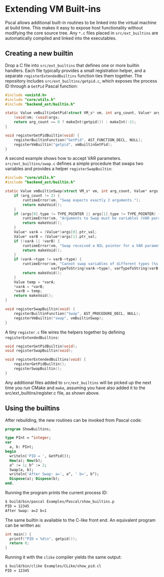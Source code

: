 # Extending VM Built-ins

Pscal allows additional built-in routines to be linked into the virtual
machine at build time.  This makes it easy to expose host functionality
without modifying the core source tree.  Any `*.c` files placed in
`src/ext_builtins` are automatically compiled and linked into the
executables.

## Creating a new builtin

Drop a C file into `src/ext_builtins` that defines one or more builtin
handlers. Each file typically provides a small registration helper, and a
separate `registerExtendedBuiltins` function ties them together. The
repository includes `src/ext_builtins/getpid.c`, which exposes the process
ID through a `GetPid` Pascal function:

```c
#include <unistd.h>
#include "core/utils.h"
#include "backend_ast/builtin.h"

static Value vmBuiltinGetPid(struct VM_s* vm, int arg_count, Value* args) {
    (void)vm; (void)args;
    return arg_count == 0 ? makeInt(getpid()) : makeInt(-1);
}

void registerGetPidBuiltin(void) {
    registerBuiltinFunction("GetPid", AST_FUNCTION_DECL, NULL);
    registerVmBuiltin("getpid", vmBuiltinGetPid);
}
```

A second example shows how to accept VAR parameters.  `src/ext_builtins/swap.c`
defines a simple procedure that swaps two variables and provides a helper
`registerSwapBuiltin`:

```c
#include "core/utils.h"
#include "backend_ast/builtin.h"

static Value vmBuiltinSwap(struct VM_s* vm, int arg_count, Value* args) {
    if (arg_count != 2) {
        runtimeError(vm, "Swap expects exactly 2 arguments.");
        return makeVoid();
    }
    if (args[0].type != TYPE_POINTER || args[1].type != TYPE_POINTER) {
        runtimeError(vm, "Arguments to Swap must be variables (VAR parameters).");
        return makeVoid();
    }
    Value* varA = (Value*)args[0].ptr_val;
    Value* varB = (Value*)args[1].ptr_val;
    if (!varA || !varB) {
        runtimeError(vm, "Swap received a NIL pointer for a VAR parameter.");
        return makeVoid();
    }
    if (varA->type != varB->type) {
        runtimeError(vm, "Cannot swap variables of different types (%s and %s).",
                     varTypeToString(varA->type), varTypeToString(varB->type));
        return makeVoid();
    }
    Value temp = *varA;
    *varA = *varB;
    *varB = temp;
    return makeVoid();
}

void registerSwapBuiltin(void) {
    registerBuiltinFunction("Swap", AST_PROCEDURE_DECL, NULL);
    registerVmBuiltin("swap", vmBuiltinSwap);
}
```

A tiny `register.c` file wires the helpers together by defining
`registerExtendedBuiltins`:

```c
void registerGetPidBuiltin(void);
void registerSwapBuiltin(void);

void registerExtendedBuiltins(void) {
    registerGetPidBuiltin();
    registerSwapBuiltin();
}
```

Any additional files added to `src/ext_builtins` will be picked up the
next time you run CMake and `make`, assuming you have also added it to the 
src/ext_builtins/register.c file, as shown above.

## Using the builtins

After rebuilding, the new routines can be invoked from Pascal code:

```pascal
program ShowBuiltins;

type PInt = ^integer;
var
  a, b: PInt;
begin
  writeln('PID = ', GetPid());
  New(a); New(b);
  a^ := 1; b^ := 2;
  Swap(a, b);
  writeln('After Swap: a=', a^, ' b=', b^);
  Dispose(a); Dispose(b);
end.
```

Running the program prints the current process ID:

```sh
$ build/bin/pascal Examples/Pascal/show_builtins.p
PID = 12345
After Swap: a=2 b=1
```

The same builtin is available to the C-like front end.  An equivalent
program can be written as:

```c
int main() {
  printf("PID = %d\n", getpid());
  return 0;
}
```

Running it with the `clike` compiler yields the same output:

```sh
$ build/bin/clike Examples/CLike/show_pid.cl
PID = 12345
```

